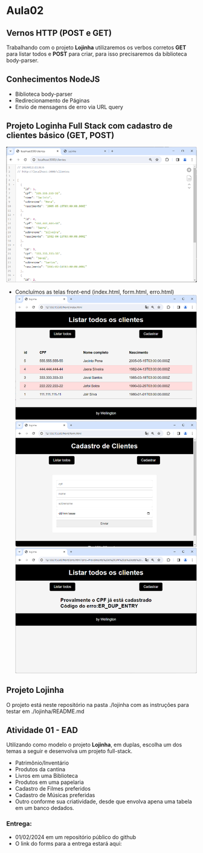 # Aula02

## Vernos HTTP (POST e GET)
Trabalhando com o projeto **Lojinha** utilizaremos os verbos corretos **GET** para listar todos e **POST** para criar, para isso precisaremos da biblioteca body-parser.

## Conhecimentos NodeJS
- Biblioteca body-parser
- Redirecionamento de Páginas
- Envio de mensagens de erro via URL query

## Projeto Loginha Full Stack com cadastro de clientes básico (GET, POST)
![Rota get](./rotaget.png)
- Concluímos as telas front-end (index.html, form.html, erro.html)
![Tela lista index.html](./telalistar.png)
![Tela Cadasro form.html](./telaform.png)
![Tela para tratamento de erros erro.html](./telaerro.png)

## Projeto Lojinha
O projeto está neste repositório na pasta ./lojinha com as instruções para testar em ./lojinha/README.md

## Atividade 01 - EAD
Utilizando como modelo o projeto **Lojinha**, em duplas, escolha um dos temas a seguir e desenvolva um projeto full-stack.
- Patrimônio/Inventário
- Produtos da cantina
- Livros em uma Biblioteca
- Produtos em uma papelaria
- Cadastro de Filmes preferidos
- Cadastro de Músicas preferidas
- Outro conforme sua criatividade, desde que envolva apena uma tabela em um banco dedados.

### Entrega:
- 01/02/2024 em um repositório público do github
- O link do forms para a entrega estará aqui:

